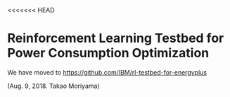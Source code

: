 <<<<<<< HEAD
# Reinforcement Learning Testbed for Power Consumption Optimization

We have moved to https://github.com/IBM/rl-testbed-for-energyplus

(Aug. 9, 2018. Takao Moriyama)
